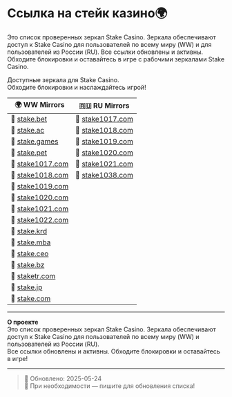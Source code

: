 # Ссылка на стейк казино🌍

Это список проверенных зеркал Stake Casino. Зеркала обеспечивают доступ к Stake Casino для пользователей по всему миру (WW) и для пользователей из России (RU). Все ссылки обновлены и активны. Обходите блокировки и оставайтесь в игре с рабочими зеркалами Stake Casino.

Доступные зеркала для Stake Casino.  
Обходите блокировки и наслаждайтесь игрой!

| 🌍 **WW Mirrors**                               | 🇷🇺 **RU Mirrors**                              |
|-------------------------------------------------|-------------------------------------------------|
| 🔗 [stake.bet](https://stake.bet/?c=ghvbzuiT)    | 🔗 [stake1017.com](https://stake1017.com/?c=ghvbzuiT)  |
| 🔗 [stake.ac](https://stake.ac/?c=ghvbzuiT)      | 🔗 [stake1018.com](https://stake1018.com/?c=ghvbzuiT)  |
| 🔗 [stake.games](https://stake.games/?c=ghvbzuiT) | 🔗 [stake1019.com](https://stake1019.com/?c=ghvbzuiT)  |
| 🔗 [stake.pet](https://stake.pet/?c=ghvbzuiT)    | 🔗 [stake1020.com](https://stake1020.com/?c=ghvbzuiT)  |
| 🔗 [stake1017.com](https://stake1017.com/?c=ghvbzuiT) | 🔗 [stake1021.com](https://stake1021.com/?c=ghvbzuiT)  |
| 🔗 [stake1018.com](https://stake1018.com/?c=ghvbzuiT) | 🔗 [stake1038.com](https://stake1038.com/?c=ghvbzuiT)  |
| 🔗 [stake1019.com](https://stake1019.com/?c=ghvbzuiT) |                                                 |
| 🔗 [stake1020.com](https://stake1020.com/?c=ghvbzuiT) |                                                 |
| 🔗 [stake1021.com](https://stake1021.com/?c=ghvbzuiT) |                                                 |
| 🔗 [stake1022.com](https://stake1022.com/?c=ghvbzuiT) |                                                 |
| 🔗 [stake.krd](https://stake.krd/?c=ghvbzuiT)    |                                                 |
| 🔗 [stake.mba](https://stake.mba/?c=ghvbzuiT)    |                                                 |
| 🔗 [stake.ceo](https://stake.ceo/?c=ghvbzuiT)    |                                                 |
| 🔗 [stake.bz](https://stake.bz/?c=ghvbzuiT)      |                                                 |
| 🔗 [staketr.com](https://staketr.com/?c=ghvbzuiT) |                                                 |
| 🔗 [stake.jp](https://stake.jp/?c=ghvbzuiT)      |                                                 |
| 🔗 [stake.com](https://stake.com/?c=ghvbzuiT)    |                                                 |

---

**О проекте**  
Это список проверенных зеркал Stake Casino. Зеркала обеспечивают доступ к Stake Casino для пользователей по всему миру (WW) и пользователей из России (RU).  
Все ссылки обновлены и активны. Обходите блокировки и оставайтесь в игре!

---

> 📝 Обновлено: 2025-05-24  
> 🔗 При необходимости — пишите для обновления списка!

